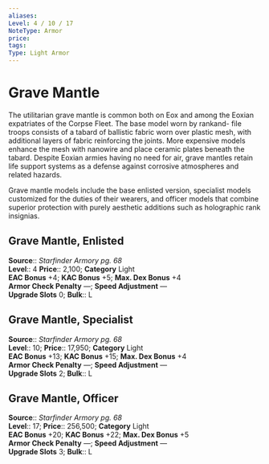 ```yaml
---
aliases: 
Level: 4 / 10 / 17
NoteType: Armor
price: 
tags: 
Type: Light Armor
---
```


# Grave Mantle

The utilitarian grave mantle is common both on Eox and among the Eoxian expatriates of the Corpse Fleet. The base model worn by rankand- file troops consists of a tabard of ballistic fabric worn over plastic mesh, with additional layers of fabric reinforcing the joints. More expensive models enhance the mesh with nanowire and place ceramic plates beneath the tabard. Despite Eoxian armies having no need for air, grave mantles retain life support systems as a defense against corrosive atmospheres and related hazards.

Grave mantle models include the base enlisted version, specialist models customized for the duties of their wearers, and officer models that combine superior protection with purely aesthetic additions such as holographic rank insignias.

## Grave Mantle, Enlisted

**Source**:: _Starfinder Armory pg. 68_  
**Level**:: 4
**Price**:: 2,100; **Category** Light  
**EAC Bonus** +4; **KAC Bonus** +5; **Max. Dex Bonus** +4  
**Armor Check Penalty** —; **Speed Adjustment** —  
**Upgrade Slots** 0; **Bulk**:: L

## Grave Mantle, Specialist

**Source**:: _Starfinder Armory pg. 68_  
**Level**:: 10;
**Price**:: 17,950; **Category** Light  
**EAC Bonus** +13; **KAC Bonus** +15; **Max. Dex Bonus** +4  
**Armor Check Penalty** —; **Speed Adjustment** —  
**Upgrade Slots** 2; **Bulk**:: L

## Grave Mantle, Officer

**Source**:: _Starfinder Armory pg. 68_  
**Level**:: 17;
**Price**:: 256,500; **Category** Light  
**EAC Bonus** +20; **KAC Bonus** +22; **Max. Dex Bonus** +5  
**Armor Check Penalty** —; **Speed Adjustment** —  
**Upgrade Slots** 3; **Bulk**:: L
